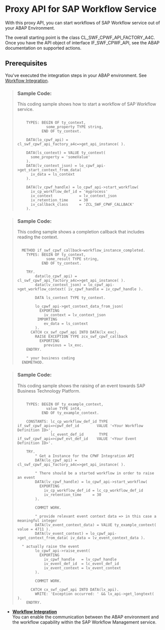 <!-- loio059470b6349d482f89eb9993be14ec00 -->

# Proxy API for SAP Workflow Service

With this proxy API, you can start workflows of SAP Workflow service out of your ABAP Environment.



The overall starting point is the class CL\_SWF\_CPWF\_API\_FACTORY\_A4C. Once you have the API object of interface IF\_SWF\_CPWF\_API, see the ABAP documentation on supported actions.



<a name="loio059470b6349d482f89eb9993be14ec00__section_xvd_tl1_qjb"/>

## Prerequisites

You've executed the integration steps in your ABAP environment. See [Workflow Integration](Workflow_Integration_b7931f7.md).



> ### Sample Code:  
> This coding sample shows how to start a workflow of SAP Workflow service.
> 
> ```lang-abap
> 
>     TYPES: BEGIN OF ty_context,
>              some_property TYPE string,
>            END OF ty_context.
> 
>     DATA(lo_cpwf_api) = cl_swf_cpwf_api_factory_a4c=>get_api_instance( ).
> 
>     DATA(ls_context) = VALUE ty_context(
>       some_property = 'someValue'
>     ).
>     DATA(lv_context_json) = lo_cpwf_api->get_start_context_from_data(
>       iv_data = ls_context
>     ).
> 
>     DATA(lv_cpwf_handle) = lo_cpwf_api->start_workflow(
>       iv_cp_workflow_def_id = 'myprocess'
>       iv_context            = lv_context_json
>       iv_retention_time     = 30
>       iv_callback_class     = 'ZCL_SWF_CPWF_CALLBACK'
>     ).
> 
> ```

> ### Sample Code:  
> This coding sample shows a completion callback that includes reading the context.
> 
> ```lang-abap
> 
>   METHOD if_swf_cpwf_callback~workflow_instance_completed.
>     TYPES: BEGIN OF ty_context,
>              some_result TYPE string,
>            END OF ty_context.
> 
>     TRY.
>         data(lo_cpwf_api) = cl_swf_cpwf_api_factory_a4c=>get_api_instance( ).
>         data(lv_context_json) = lo_cpwf_api->get_workflow_context( iv_cpwf_handle = iv_cpwf_handle ).
> 
>         DATA ls_context TYPE ty_context.
> 
>         lo_cpwf_api->get_context_data_from_json(
>           EXPORTING
>             iv_context = lv_context_json
>          IMPORTING
>             ev_data = ls_context
>         ).
>       CATCH cx_swf_cpwf_api INTO DATA(lx_exc).
>         RAISE EXCEPTION TYPE zcx_swf_cpwf_callback
>           EXPORTING
>             previous = lx_exc.
>     ENDTRY.
> 
>     " your business coding
>   ENDMETHOD.
> 
> ```

> ### Sample Code:  
> This coding sample shows the raising of an event towards SAP Business Technology Platform.
> 
> ```lang-abap
> 
>     TYPES: BEGIN OF ty_example_context,
>              value TYPE int4,
>            END OF ty_example_context.
> 
>     CONSTANTS: lc_cp_workflow_def_id TYPE if_swf_cpwf_api=>cpwf_def_id 		VALUE '<Your Workflow Definition ID>',
>                lc_event_def_id       TYPE if_swf_cpwf_api=>cpwf_evt_def_id 	VALUE '<Your Event Definition ID>'.
> 
>     TRY.
>         " Get a Instance for the CPWF Integration API
>         DATA(lo_cpwf_api) = cl_swf_cpwf_api_factory_a4c=>get_api_instance( ).
> 
>         " There should be a started workflow in order to raise an event
>         DATA(lv_cpwf_handle) = lo_cpwf_api->start_workflow(
>           EXPORTING
>             iv_cp_workflow_def_id = lc_cp_workflow_def_id
>             iv_retention_time     = 30
>         ).
> 
>         COMMIT WORK.
> 
>         " provide relevant event context data => in this case a meaningful integer
>         DATA(lv_event_context_data) = VALUE ty_example_context( value = 4711 ).
>         DATA(lv_event_context) = lo_cpwf_api->get_context_from_data( iv_data = lv_event_context_data ).
> 	
> 	" actually raise the event
>         lo_cpwf_api->raise_event(
>           EXPORTING
>             iv_cpwf_handle   = lv_cpwf_handle
>             iv_event_def_id  = lc_event_def_id
>             iv_event_context = lv_event_context
>         ).
> 
>         COMMIT WORK.
> 
>       CATCH cx_swf_cpwf_api INTO DATA(lx_api).
>         WRITE: 'Exception occurred: ' && lx_api->get_longtext( ).
>     ENDTRY.
> 
> ```

-   **[Workflow Integration](Workflow_Integration_b7931f7.md "You can enable the communication between the ABAP environment and the workflow capability within the SAP Workflow Management
		service.")**  
You can enable the communication between the ABAP environment and the workflow capability within the SAP Workflow Management service.

